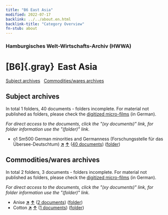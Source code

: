 ```yaml
---
title: "B6 East Asia"
modified: 2022-07-17
backlink: ../../about.en.html
backlink-title: "Category Overview"
fn-stub: about
---
```


### Hamburgisches Welt-Wirtschafts-Archiv (HWWA)

# [B6]{.gray}&#8201; East Asia&#160; 





[Subject archives](#subject-archives) &#160; [Commodities/wares archives](#commoditieswares-archive)




## Subject archives







In total 1 folders, 40 documents - folders incomplete.
For material not published as folders, please check the [digitized micro-films](/film/h1_sh.de.html) (in German).

_For direct access to the documents, click the "(xy documents)" link, for folder information use the "(folder)" link._


  - o1 Sm500 German minorities and Germanness (Forschungsstelle für das Übersee-Deutschtum) [**&nearr;**](../../../subject/i/145911/about.en.html "German minorities and Germanness (Forschungsstelle für das Übersee-Deutschtum) (all over the world)") [**&uarr;**](../../../subject/about.en.html#o1_Sm500 "Subject category system") (<a href="https://pm20.zbw.eu/iiifview/folder/sh/141062,145911" title="about: East Asia : German minorities and Germanness (Forschungsstelle für das Übersee-Deutschtum)" target="_blank">40 documents</a>) ([folder](../../../../folder/sh/1410xx/141062/1459xx/145911/about.en.html))







## Commodities/wares archives









In total 2 folders, 3 documents - folders incomplete.
For material not published as folders, please check the [digitized micro-films](/film/h1_wa.de.html) (in German).

_For direct access to the documents, click the "(xy documents)" link, for folder information use the "(folder)" link._


- Anise [**&nearr;**](../../../ware/i/141976/about.en.html "Anise (xXX all over the world)") [**&uarr;**](../../../ware/about.en.html#PID20-Gw01 "Ware category system") (<a href="https://pm20.zbw.eu/iiifview/folder/wa/141976,141062" title="about: Anise : East Asia" target="_blank">2 documents</a>) ([folder](../../../../folder/wa/1419xx/141976/1410xx/141062/about.en.html))
- Cotton [**&nearr;**](../../../ware/i/142089/about.en.html "Cotton (xXX all over the world)") [**&uarr;**](../../../ware/about.en.html#PLW04-Bw "Ware category system") (<a href="https://pm20.zbw.eu/iiifview/folder/wa/142089,141062" title="about: Cotton : East Asia" target="_blank">1 documents</a>) ([folder](../../../../folder/wa/1420xx/142089/1410xx/141062/about.en.html))




